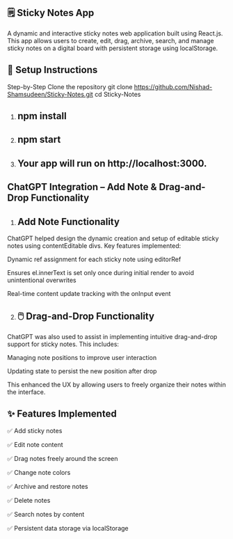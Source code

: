 ## 🗒️ Sticky Notes App
A dynamic and interactive sticky notes web application built using React.js. This app allows users to create, edit, drag, archive, search, and manage sticky notes on a digital board with persistent storage using localStorage.

## 🚀 Setup Instructions
Step-by-Step
Clone the repository
git clone https://github.com/Nishad-Shamsudeen/Sticky-Notes.git
cd Sticky-Notes
1. ## npm install
2. ## npm start
3. ## Your app will run on http://localhost:3000.


 ## ChatGPT Integration – Add Note & Drag-and-Drop Functionality
1. ## Add Note Functionality
ChatGPT helped design the dynamic creation and setup of editable sticky notes using contentEditable divs. Key features implemented:

Dynamic ref assignment for each sticky note using editorRef

Ensures el.innerText is set only once during initial render to avoid unintentional overwrites

Real-time content update tracking with the onInput event

2. ## 🖱️ Drag-and-Drop Functionality
ChatGPT was also used to assist in implementing intuitive drag-and-drop support for sticky notes. This includes:

Managing note positions to improve user interaction

Updating state to persist the new position after drop

This enhanced the UX by allowing users to freely organize their notes within the interface.

## ✨ Features Implemented
✅ Add sticky notes

✅ Edit note content

✅ Drag notes freely around the screen

✅ Change note colors

✅ Archive and restore notes

✅ Delete notes

✅ Search notes by content

✅ Persistent data storage via localStorage